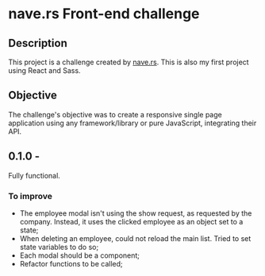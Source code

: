 # nave.rs Front-end challenge



## Description

This project is a challenge created by [nave.rs](https://nave.rs/).
This is also my first project using React and Sass.

## Objective

The challenge's objective was to create a responsive single page application using any framework/library or pure JavaScript, integrating their API.

## 0.1.0 -

Fully functional.

### To improve
- The employee modal isn't using the show request, as requested by the company. Instead, it uses the clicked employee as an object set to a state;
- When deleting an employee, could not reload the main list. Tried to set state variables to do so;
- Each modal should be a component;
- Refactor functions to be called;